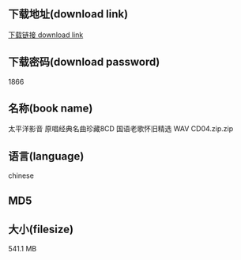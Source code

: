 ## 下载地址(download link)
[下载链接 download link](https://tutu365.netlify.app/?s=%E5%A4%AA%E5%B9%B3%E6%B4%8B%E5%BD%B1%E9%9F%B3+%E5%8E%9F%E5%94%B1%E7%BB%8F%E5%85%B8%E5%90%8D%E6%9B%B2%E7%8F%8D%E8%97%8F8CD+%E5%9B%BD%E8%AF%AD%E8%80%81%E6%AD%8C%E6%80%80%E6%97%A7%E7%B2%BE%E9%80%89+WAV+CD04.zip)

## 下载密码(download password)
1866

## 名称(book name)
太平洋影音 原唱经典名曲珍藏8CD 国语老歌怀旧精选 WAV CD04.zip.zip

## 语言(language)
chinese

## MD5


## 大小(filesize)
541.1 MB
